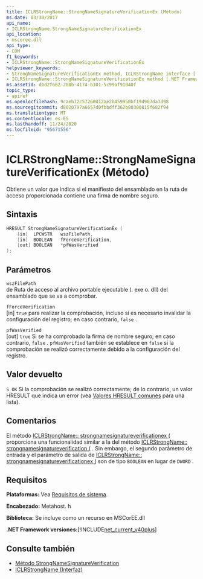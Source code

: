 ```yaml
---
title: ICLRStrongName::StrongNameSignatureVerificationEx (Método)
ms.date: 03/30/2017
api_name:
- ICLRStrongName.StrongNameSignatureVerificationEx
api_location:
- mscoree.dll
api_type:
- COM
f1_keywords:
- ICLRStrongName::StrongNameSignatureVerificationEx
helpviewer_keywords:
- StrongNameSignatureVerificationEx method, ICLRStrongName interface [.NET Framework hosting]
- ICLRStrongName::StrongNameSignatureVerificationEx method [.NET Framework hosting]
ms.assetid: dbd2f662-208b-4174-b301-5c99af91040f
topic_type:
- apiref
ms.openlocfilehash: 9caeb72c57260012ae2b459950bf19d907da1d98
ms.sourcegitcommit: d8020797a6657d0fbbdff362b80300815f682f94
ms.translationtype: MT
ms.contentlocale: es-ES
ms.lasthandoff: 11/24/2020
ms.locfileid: "95671556"
---
```

# <a name="iclrstrongnamestrongnamesignatureverificationex-method"></a>ICLRStrongName::StrongNameSignatureVerificationEx (Método)

Obtiene un valor que indica si el manifiesto del ensamblado en la ruta de acceso proporcionada contiene una firma de nombre seguro.  
  
## <a name="syntax"></a>Sintaxis  
  
```cpp  
HRESULT StrongNameSignatureVerificationEx (  
    [in]  LPCWSTR   wszFilePath,  
    [in]  BOOLEAN   fForceVerification,  
    [out] BOOLEAN   *pfWasVerified  
);  
```  
  
## <a name="parameters"></a>Parámetros  

 `wszFilePath`  
 de Ruta de acceso al archivo portable ejecutable (. exe o. dll) del ensamblado que se va a comprobar.  
  
 `fForceVerification`  
 [in] `true` para realizar la comprobación, incluso si es necesario invalidar la configuración del registro; en caso contrario, `false` .  
  
 `pfWasVerified`  
 [out] `true` Si se ha comprobado la firma de nombre seguro; en caso contrario, `false` . `pfWasVerified` también se establece en `false` si la comprobación se realizó correctamente debido a la configuración del registro.  
  
## <a name="return-value"></a>Valor devuelto  

 `S_OK` Si la comprobación se realizó correctamente; de lo contrario, un valor HRESULT que indica un error (vea [Valores HRESULT comunes](/windows/win32/seccrypto/common-hresult-values) para una lista).  
  
## <a name="remarks"></a>Comentarios  

 El método [ICLRStrongName:: strongnamesignatureverificationex (](iclrstrongname-strongnamesignatureverificationex-method.md) proporciona una funcionalidad similar a la del método [ICLRStrongName:: strongnamesignatureverification (](iclrstrongname-strongnamesignatureverification-method.md) . Sin embargo, el segundo parámetro de entrada y el parámetro de salida de [ICLRStrongName:: strongnamesignatureverificationex (](iclrstrongname-strongnamesignatureverificationex-method.md) son de tipo `BOOLEAN` en lugar de `DWORD` .  
  
## <a name="requirements"></a>Requisitos  

 **Plataformas:** Vea [Requisitos de sistema](../../get-started/system-requirements.md).  
  
 **Encabezado:** Metahost. h  
  
 **Biblioteca:** Se incluye como un recurso en MSCorEE.dll  
  
 **.NET Framework versiones:**[!INCLUDE[net_current_v40plus](../../../../includes/net-current-v40plus-md.md)]  
  
## <a name="see-also"></a>Consulte también

- [Método StrongNameSignatureVerification](iclrstrongname-strongnamesignatureverification-method.md)
- [ICLRStrongName (Interfaz)](iclrstrongname-interface.md)

